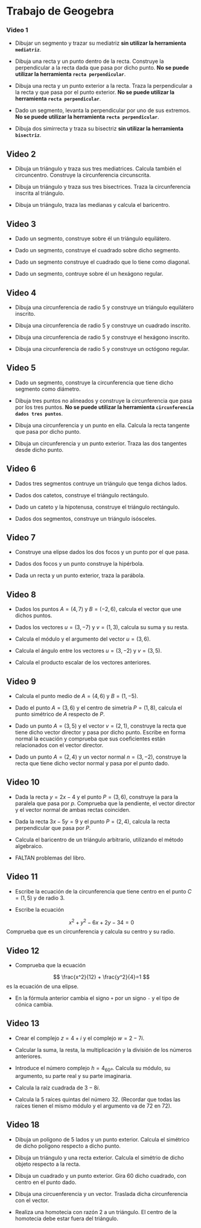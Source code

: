 # Trabajo de Geogebra

### Video 1

* Dibujar un segmento y trazar su mediatriz **sin utilizar la herramienta `mediatriz`**.

* Dibuja una recta y un punto dentro de la recta. Construye la perpendicular a la recta dada que pasa por dicho punto. **No se puede utilizar la herramienta `recta perpendicular`**.

* Dibuja una recta y un punto exterior a la recta. Traza la perpendicular a la recta y que pasa por el punto exterior.  **No se puede utilizar la herramienta `recta perpendicular`**.

* Dado un segmento, levanta la perpendicular por uno de sus extremos.  **No se puede utilizar la herramienta `recta perpendicular`**.

* Dibuja dos simirrecta y traza su bisectriz **sin utilizar la herramienta `bisectriz`**.

## Video 2
* Dibuja un triángulo y traza sus tres mediatrices. Calcula también el circuncentro. Construye la circunferencia circunscrita.

* Dibuja un triángulo y traza sus tres bisectrices. Traza la circunferencia inscrita al triángulo.

* Dibuja un triángulo, traza las medianas y calcula el baricentro.

## Video 3

* Dado un segmento, construye sobre él un triángulo equilátero.

* Dado un segmento, construye el cuadrado sobre dicho segmento.

* Dado un segmento construye el cuadrado que lo tiene como diagonal.

* Dado un segmento, contruye sobre él un hexágono regular.

## Video 4
* Dibuja una circunferencia de radio 5 y construye un triángulo equilátero inscrito.

* Dibuja una circunferencia de radio 5 y construye un cuadrado inscrito.

* Dibuja una circunferencia de radio 5 y construye el hexágono inscrito.

* Dibuja una circunferencia de radio 5 y construye un octógono regular.

## Video 5
* Dado un segmento, construye la circunferencia que tiene dicho segmento como diámetro.

* Dibuja tres puntos no alineados y construye la circunferencia que pasa por los tres puntos. **No se puede utilizar la herramienta `circunferencia dados tres puntos`**.

* Dibuja una circunferencia y un punto en ella. Calcula la recta tangente que pasa por dicho punto.

* Dibuja un circunferencia y un punto exterior. Traza las dos tangentes desde dicho punto.

## Video 6
* Dados tres segmentos contruye un triángulo que tenga dichos lados.

* Dados dos catetos, construye el triángulo rectángulo.

* Dado un cateto y la hipotenusa, construye el triángulo rectángulo.

* Dados dos segmentos, construye un triángulo isósceles.

## Video 7

* Construye una elipse dados los dos focos y un punto por el que pasa.

* Dados dos focos y un punto construye la hipérbola.

* Dada un recta y un punto exterior, traza la parábola.

## Video 8

* Dados los puntos $A=(4,7)$ y $B= (-2,6)$, calcula el vector que une dichos puntos.


* Dados los vectores $u=(3,-7)$ y $v=(1,3)$, calcula su suma y su resta.

* Calcula el módulo y el argumento del vector $u=(3,6)$.

* Calcula el ángulo entre los vectores $u=(3,-2)$ y $v=(3,5)$.

* Calcula el producto escalar de los vectores anteriores.

## Video 9
* Calcula el punto medio de $A=(4,6)$ y $B=(1,-5)$.

* Dado el punto $A=(3,6)$ y el centro de simetría $P=(1,8)$, calcula el punto simétrico de $A$ respecto de $P$.

* Dado un punto $A=(3,5)$ y el vector $v=(2,1)$, construye la recta que tiene dicho vector director y pasa por dicho punto. Escribe en forma normal la ecuación y comprueba que sus coeficientes están relacionados con el vector director.

* Dado un punto $A=(2,4)$ y un vector normal $n=(3,-2)$, construye la recta que tiene dicho vector normal y pasa por el punto dado.

## Video 10
* Dada la recta $y=2x-4$ y el punto $P=(3,6)$, construye la para la paralela que pasa por $p$. Comprueba que la pendiente, el vector director y el vector normal de ambas rectas coinciden.

* Dada la recta $3x-5y=9$ y el punto $P=(2,4)$, calcula la recta perpendicular que pasa por $P$.

* Calcula el baricentro de un triángulo arbitrario, utilizando el método algebraico.


* FALTAN problemas del libro.

## Video 11

* Escribe la ecuación de la circunferencia que tiene centro en el punto $C=(1,5)$ y de radio $3$.

* Escribe la ecuación 

$$
x^2+y^2-6x+2y -34=0
$$
Comprueba que es un circunferencia y calcula su centro y su radio.

## Video 12
* Comprueba que la ecuación

$$
\frac{x^2}{12} + \frac{y^2}{4}=1
$$
es la ecuación de una elipse.

* En la fórmula anterior cambia el signo `+` por un signo `-` y el tipo de cónica cambia.

## Video 13

* Crear el complejo $z= 4+i$ y el complejo $w=2-7i$.

* Calcular la suma, la resta, la multiplicación y la división de los números anteriores.

* Introduce el número complejo $h = 4_{60º}$. Calcula su módulo, su argumento, su parte real y su parte imaginaria.

* Calcula la raíz cuadrada de $3-8i$.

* Calcula la 5 raíces quintas del número $32$. (Recordar que todas las raíces tienen el mismo módulo y el argumento va de 72 en 72).

## Video 18

* Dibuja un polígono de 5 lados y un punto exterior. Calcula el simétrico de dicho polígono respecto a dicho punto.

* Dibuja un triángulo y una recta exterior. Calcula el simétrio de dicho objeto respecto a la recta.

* Dibuja un cuadrado y un punto exterior. Gira 60 dicho cuadrado, con centro en el punto dado.

* Dibuja una circuenferencia y un vector. Traslada dicha circunferencia con el vector.

* Realiza una homotecia con razón 2 a un triángulo. El centro de la homotecia debe estar fuera del triángulo.





